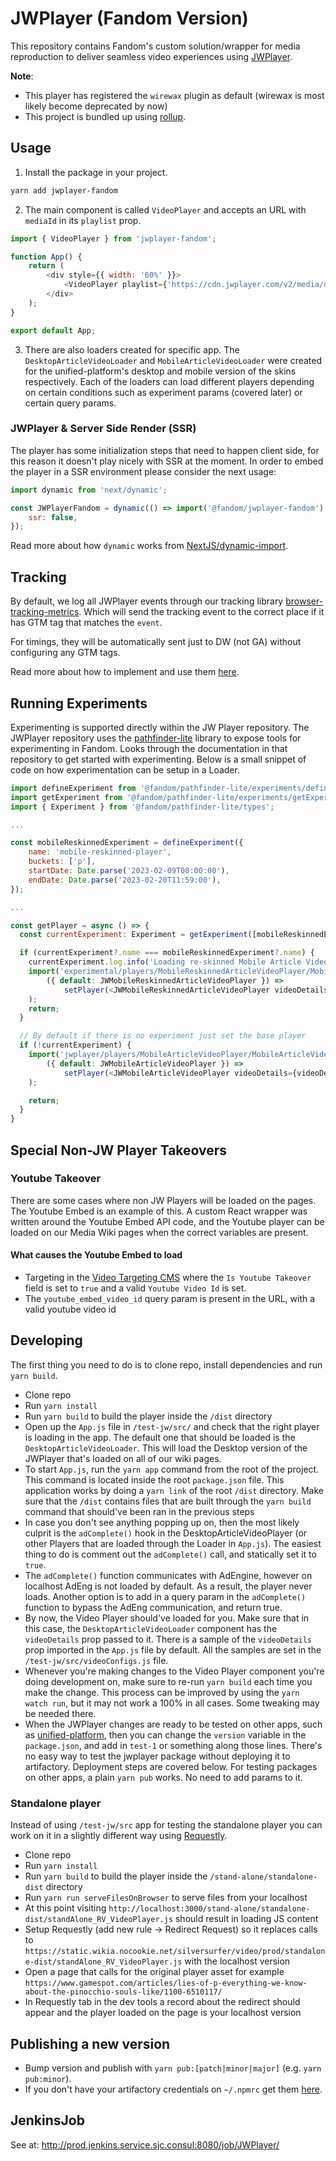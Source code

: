 # JWPlayer (Fandom Version)

This repository contains Fandom's custom solution/wrapper for media reproduction to deliver seamless video experiences using [JWPlayer](https://developer.jwplayer.com/jwplayer/docs).

**Note**:

- This player has registered the `wirewax` plugin as default (wirewax is most likely become deprecated by now)
- This project is bundled up using [rollup](https://rollupjs.org/guide/en/#installation).

## Usage

1. Install the package in your project.

```bash
yarn add jwplayer-fandom
```

2. The main component is called `VideoPlayer` and accepts an URL with `mediaId` in its `playlist` prop.

```js
import { VideoPlayer } from 'jwplayer-fandom';

function App() {
	return (
		<div style={{ width: '60%' }}>
			<VideoPlayer playlist={'https://cdn.jwplayer.com/v2/media/dWVV3F7S'} />
		</div>
	);
}

export default App;
```

3. There are also loaders created for specific app. The `DesktopArticleVideoLoader` and `MobileArticleVideoLoader` were created
   for the unified-platform's desktop and mobile version of the skins respectively. Each of the loaders can load different players depending
   on certain conditions such as experiment params (covered later) or certain query params.

### JWPlayer & Server Side Render (SSR)

The player has some initialization steps that need to happen client side, for this reason it doesn't play nicely with SSR at the moment. In order to embed the player in a SSR environment please consider the next usage:

```js
import dynamic from 'next/dynamic';

const JWPlayerFandom = dynamic(() => import('@fandom/jwplayer-fandom').then((module) => module.VideoPlayer), {
	ssr: false,
});
```

Read more about how `dynamic` works from [NextJS/dynamic-import](https://nextjs.org/docs/advanced-features/dynamic-import).

## Tracking

By default, we log all JWPlayer events through our tracking library [browser-tracking-metrics](https://github.com/Wikia/browser-tracking-metrics).
Which will send the tracking event to the correct place if it has GTM tag that matches the `event`.

For timings, they will be automatically sent just to DW (not GA) without configuring any GTM tags.

Read more about how to implement and use them [here](https://github.com/Wikia/browser-tracking-metrics#usage).

## Running Experiments

Experimenting is supported directly within the JW Player repository. The JWPlayer repository uses the
[pathfinder-lite](https://github.com/Wikia/pathfinder-lite) library to expose tools for experimenting in Fandom.
Looks through the documentation in that repository to get started with experimenting. Below is a small snippet of code
on how experimentation can be setup in a Loader.

```javascript
import defineExperiment from '@fandom/pathfinder-lite/experiments/defineExperiment';
import getExperiment from '@fandom/pathfinder-lite/experiments/getExperiment';
import { Experiment } from '@fandom/pathfinder-lite/types';

...

const mobileReskinnedExperiment = defineExperiment({
	name: 'mobile-reskinned-player',
	buckets: ['p'],
	startDate: Date.parse('2023-02-09T08:00:00'),
	endDate: Date.parse('2023-02-20T11:59:00'),
});

...

const getPlayer = async () => {
  const currentExperiment: Experiment = getExperiment([mobileReskinnedExperiment]);

  if (currentExperiment?.name === mobileReskinnedExperiment?.name) {
    currentExperiment.log.info('Loading re-skinned Mobile Article Video Player');
    import('experimental/players/MobileReskinnedArticleVideoPlayer/MobileReskinnedArticleVideoPlayer').then(
        ({ default: JWMobileReskinnedArticleVideoPlayer }) =>
            setPlayer(<JWMobileReskinnedArticleVideoPlayer videoDetails={videoDetails} />),
    );
    return;
  }

  // By default if there is no experiment just set the base player
  if (!currentExperiment) {
    import('jwplayer/players/MobileArticleVideoPlayer/MobileArticleVideoPlayer').then(
        ({ default: JWMobileArticleVideoPlayer }) =>
            setPlayer(<JWMobileArticleVideoPlayer videoDetails={videoDetails} />),
    );

    return;
  }
}

```

## Special Non-JW Player Takeovers

### Youtube Takeover

There are some cases where non JW Players will be loaded on the pages. The Youtube Embed is an example of this. A custom React wrapper was written around the Youtube Embed API code, and the Youtube player can be loaded on our Media Wiki pages when the correct variables are present.

#### What causes the Youtube Embed to load

- Targeting in the [Video Targeting CMS](https://fandom.com/video/cms/video-targeting)
  where the `Is Youtube Takeover` field is set to `true` and a valid `Youtube Video Id` is set.
- The `youtube_embed_video_id` query param is present in the URL, with a valid youtube video id

## Developing

The first thing you need to do is to clone repo, install dependencies and run `yarn build`.

- Clone repo
- Run `yarn install`
- Run `yarn build` to build the player inside the `/dist` directory
- Open up the `App.js` file in `/test-jw/src/` and check that the right player is loading in the app.
  The default one that should be loaded is the `DesktopArticleVideoLoader`.
  This will load the Desktop version of the JWPlayer that's loaded on all of our wiki pages.
- To start `App.js`, run the `yarn app` command from the root of the project.
  This command is located inside the root `package.json` file. This application works by doing a `yarn link`
  of the root `/dist` directory. Make sure that the `/dist` contains files that are built through the `yarn build`
  command that should've been ran in the previous steps
- In case you don't see anything popping up on, then the most likely culprit is the `adComplete()` hook in the
  DesktopArticleVideoPlayer (or other Players that are loaded through the Loader in `App.js`). The easiest thing to do
  is comment out the `adComplete()` call, and statically set it to `true`.
- The `adComplete()` function communicates with AdEngine, however on localhost AdEng is not loaded by default. As a result,
  the player never loads. Another option is to add in a query param in the `adComplete()` function to bypass the AdEng communication, and return true.
- By now, the Video Player should've loaded for you. Make sure that in this case, the `DesktopArticleVideoLoader` component has the `videoDetails` prop
  passed to it. There is a sample of the `videoDetails` prop imported in the `App.js` file by default. All the samples are set in the
  `/test-jw/src/videoConfigs.js` file.
- Whenever you're making changes to the Video Player component you're doing development on, make sure to re-run `yarn build` each time you make the change.
  This process can be improved by using the `yarn watch run`, but it may not work a 100% in all cases. Some tweaking may be needed there.
- When the JWPlayer changes are ready to be tested on other apps, such as [unified-platform](https://github.com/Wikia/unified-platform), then you can change
  the `version` variable in the `package.json`, and add in `test-1` or something along those lines. There's no easy way to test the jwplayer package
  without deploying it to artifactory. Deployment steps are covered below. For testing packages on other apps, a plain `yarn pub` works. No need to add params to it.

### Standalone player

Instead of using `/test-jw/src` app for testing the standalone player you can work on it in a slightly different way using [Requestly](https://requestly.io/).

- Clone repo
- Run `yarn install`
- Run `yarn build` to build the player inside the `/stand-alone/standalone-dist` directory
- Run `yarn run serveFilesOnBrowser` to serve files from your localhost
- At this point visiting `http://localhost:3000/stand-alone/standalone-dist/standAlone_RV_VideoPlayer.js` should result in loading JS content
- Setup Requestly (add new rule -> Redirect Request) so it replaces calls to `https://static.wikia.nocookie.net/silversurfer/video/prod/standalone-dist/standAlone_RV_VideoPlayer.js` with the localhost version
- Open a page that calls for the original player asset for example `https://www.gamespot.com/articles/lies-of-p-everything-we-know-about-the-pinocchio-souls-like/1100-6510117/`
- In Requestly tab in the dev tools a record about the redirect should appear and the player loaded on the page is your localhost version

## Publishing a new version

- Bump version and publish with `yarn pub:[patch|minor|major]` (e.g. `yarn pub:minor`).
- If you don't have your artifactory credentials on `~/.npmrc` get them [here](https://fandom.atlassian.net/wiki/spaces/GEN/pages/110592255/Artifactory+-+Internal+package+repositories).

## JenkinsJob

See at: http://prod.jenkins.service.sjc.consul:8080/job/JWPlayer/
